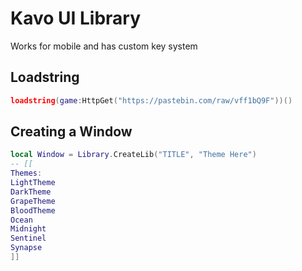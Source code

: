 # Kavo UI Library
Works for mobile and has custom key system
## Loadstring
```lua
loadstring(game:HttpGet("https://pastebin.com/raw/vff1bQ9F"))()
```

## Creating a Window
```lua
local Window = Library.CreateLib("TITLE", "Theme Here")
-- [[
Themes:
LightTheme
DarkTheme
GrapeTheme
BloodTheme
Ocean
Midnight
Sentinel
Synapse
]]
```
